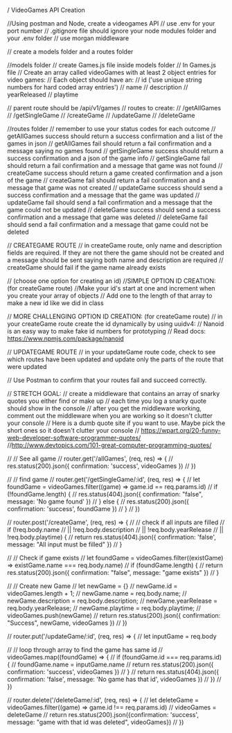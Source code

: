 / VideoGames API Creation

//Using postman and Node, create a videogames API
// use .env for your port number
// .gitignore file should ignore your node modules folder and your .env folder
// use morgan middleware

// create a models folder and a routes folder

//models folder
// create Games.js file inside models folder
// In Games.js file
// Create an array called videoGames with at least 2 object entries for video games:
// Each object should have an:
// id ('use unique string numbers for hard coded array entries')
// name
// description
// yearReleased
// playtime

// parent route should be /api/v1/games
// routes to create:
// /getAllGames
// /getSingleGame
// /createGame
// /updateGame
// /deleteGame

//routes folder
// remember to use your status codes for each outcome
// getAllGames success should return a success confirmation and a list of the games in json
// getAllGames fail should return a fail confirmation and a message saying no games found
// getSingleGame success should return a success confirmation and a json of the game info
// getSingleGame fail should return a fail confirmation and a message that game was not found
// createGame success should return a game created confirmation and a json of the game
// createGame fail should return a fail confirmation and a message that game was not created
// updateGame success should send a success confirmation and a message that the game was updated
// updateGame fail should send a fail confirmation and a message that the game could not be updated
// deleteGame success should send a success confirmation and a message that game was deleted
// deleteGame fail should send a fail confirmation and a message that game could not be deleted

// CREATEGAME ROUTE
// in createGame route, only name and description fields are required. If they are not there the game should not be created and a message should be sent saying both name and description are required
// createGame should fail if the game name already exists

// (choose one option for creating an id)
//SIMPLE OPTION ID CREATION: (for createGame route)
//Make your id's start at one and increment when you create your array of objects
// Add one to the length of that array to make a new id like we did in class

// MORE CHALLENGING OPTION ID CREATION: (for createGame route)
// in your createGame route create the id dynamically by using uuidv4:
// Nanoid is an easy way to make fake id numbers for prototyping
// Read docs: https://www.npmjs.com/package/nanoid

// UPDATEGAME ROUTE
// in your updateGame route code, check to see which routes have been updated and update only the parts of the route that were updated

// Use Postman to confirm that your routes fail and succeed correctly.

// STRETCH GOAL:
// create a middleware that contains an array of snarky quotes you either find or make up
// each time you log a snarky quote should show in the console
// after you get the middleware working, comment out the middleware when you are working so it doesn't clutter your console
// Here is a dumb quote site if you want to use. Maybe pick the short ones so it doesn't clutter your console
// https://wpart.org/20-funny-web-developer-software-programmer-quotes/
//http://www.devtopics.com/101-great-computer-programming-quotes/



// // See all game
// router.get('/allGames', (req, res) => {
//    res.status(200).json({ confirmation: 'success', videoGames })
// })

// // find game
// router.get('/getSingleGame/:id', (req, res) => {
//    let foundGame = videoGames.filter((game) => game.id == req.params.id)
//    if (!foundGame.length) {
//       res.status(404).json({ confirmation: "false", message: 'No game found' })
//    } else {
//       res.status(200).json({ confirmation: 'success', foundGame })
//    }
// })

// router.post('/createGame', (req, res) => {
//    //  check if all inputs are filled
//    if (!req.body.name
//       || !req.body.description
//       || !req.body.yearRelease
//       || !req.body.playtime) {
//       return res.status(404).json({ confirmation: 'false', message: "All input must be filled" })
//    }

//    // Check if game exists
//    let foundGame = videoGames.filter((existGame) => existGame.name === req.body.name)
//    if (foundGame.length) {
//       return res.status(200).json({ confirmation: "false", message: "game exists" })
//    }

//    // Create new Game
//    let newGame = {}
//    newGame.id = videoGames.length + 1;
//    newGame.name = req.body.name;
//    newGame.description = req.body.description;
//    newGame.yearRelease = req.body.yearRelease;
//    newGame.playtime = req.body.playtime;
//    videoGames.push(newGame)
//    return res.status(200).json({ confirmation: "Success", newGame, videoGames })
// })


// router.put('/updateGame/:id', (req, res) => {
//    let inputGame = req.body

//    // loop through array to find the game has same id
//    videoGames.map((foundGame) => {
//       if (foundGame.id === req.params.id) {
//          foundGame.name = inputGame.name
//          return res.status(200).json({ confirmation: 'success', videoGames })
//       }
//       return res.status(404).json({ confirmation: 'false', message: 'No game has that id', videoGames })
//    })
// })

// router.delete('/deleteGame/:id', (req, res) => {
//    let deleteGame = videoGames.filter((game) => game.id !== req.params.id) 
//    videoGames = deleteGame
//    return res.status(200).json({confirmation: 'success', message: "game with that id was deleted", videoGames})
// })
